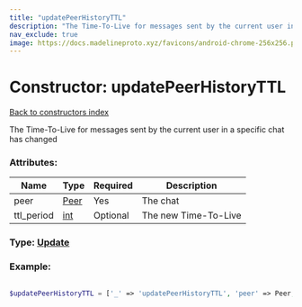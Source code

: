 ```yaml
---
title: "updatePeerHistoryTTL"
description: "The Time-To-Live for messages sent by the current user in a specific chat has changed"
nav_exclude: true
image: https://docs.madelineproto.xyz/favicons/android-chrome-256x256.png
---
```

# Constructor: updatePeerHistoryTTL  
[Back to constructors index](/API_docs/constructors/index.html)



The Time-To-Live for messages sent by the current user in a specific chat has changed

### Attributes:

| Name     |    Type       | Required | Description |
|----------|---------------|----------|-------------|
|peer|[Peer](/API_docs/types/Peer.html) | Yes|The chat|
|ttl\_period|[int](/API_docs/types/int.html) | Optional|The new Time-To-Live|



### Type: [Update](/API_docs/types/Update.html)


### Example:

```php

$updatePeerHistoryTTL = ['_' => 'updatePeerHistoryTTL', 'peer' => Peer, 'ttl_period' => int];
```  
